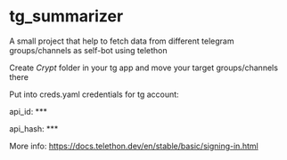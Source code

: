 # tg_summarizer
A small project that help to fetch data from different telegram groups/channels as self-bot using telethon

Create *Crypt* folder in your tg app and move your target groups/channels there

Put into creds.yaml credentials for tg account:

api_id: ***

api_hash: ***

More info:
https://docs.telethon.dev/en/stable/basic/signing-in.html

